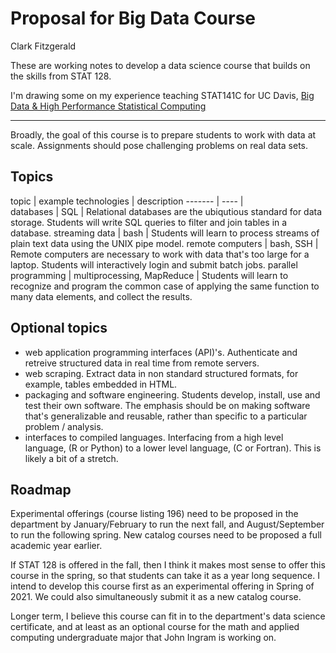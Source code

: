 # Proposal for Big Data Course

Clark Fitzgerald

These are working notes to develop a data science course that builds on the skills from STAT 128.

I'm drawing some on my experience teaching STAT141C for UC Davis, [Big Data & High Performance Statistical Computing](https://github.com/clarkfitzg/sta141c-winter19)

------

Broadly, the goal of this course is to prepare students to work with data at scale.
Assignments should pose challenging problems on real data sets.

## Topics

topic   |   example technologies    |   description
------- | ----              |   
databases    | SQL     | Relational databases are the ubiqutious standard for data storage. Students will write SQL queries to filter and join tables in a database.
streaming data  | bash  | Students will learn to process streams of plain text data using the UNIX pipe model.
remote computers    | bash, SSH     | Remote computers are necessary to work with data that's too large for a laptop. Students will interactively login and submit batch jobs. 
parallel programming    | multiprocessing, MapReduce    | Students will learn to recognize and program the common case of applying the same function to many data elements, and collect the results.


## Optional topics

- web application programming interfaces (API)'s.
    Authenticate and retreive structured data in real time from remote servers.
- web scraping.
    Extract data in non standard structured formats, for example, tables embedded in HTML.
- packaging and software engineering.
    Students develop, install, use and test their own software.
    The emphasis should be on making software that's generalizable and reusable, rather than specific to a particular problem / analysis.
- interfaces to compiled languages.
    Interfacing from a high level language, (R or Python) to a lower level language, (C or Fortran).
    This is likely a bit of a stretch.

## Roadmap

Experimental offerings (course listing 196) need to be proposed in the department by January/February to run the next fall, and August/September to run the following spring.
New catalog courses need to be proposed a full academic year earlier.

If STAT 128 is offered in the fall, then I think it makes most sense to offer this course in the spring, so that students can take it as a year long sequence.
I intend to develop this course first as an experimental offering in Spring of 2021.
We could also simultaneously submit it as a new catalog course.

Longer term, I believe this course can fit in to the department's data science certificate, and at least as an optional course for the math and applied computing undergraduate major that John Ingram is working on.



